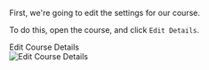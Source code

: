 First, we're going to edit the settings for our course.

To do this, open the course, and click `Edit Details`.

<div class="screenshot white-bg">
    <div class="title">Edit Course Details</div>
    <img class="screenshot-image" src="/images/installation-guides/gohighlevel-step-1-edit-course-details.png" alt="Edit Course Details" />
</div>
